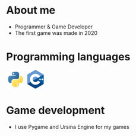 # About me

-  Programmer & Game Developer
- The first game was made in 2020
  <!-- For my first games I used Pocket Code --!>
 # Programming languages
 <img width="50" height="50" src="assets/python.png"></a>
 <img width="50" height="50" src="assets/cpp.png"></a>

# Game development

- I use Pygame and Ursina Engine for my games


